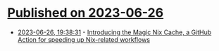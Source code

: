 # [Published on 2023-06-26](index.md)

* [2023-06-26, 19:38:31](https://lobste.rs/s/q4hsfg/introducing_magic_nix_cache_github) - [Introducing the Magic Nix Cache, a GitHub Action for speeding up Nix-related workflows](https://determinate.systems/posts/magic-nix-cache)
